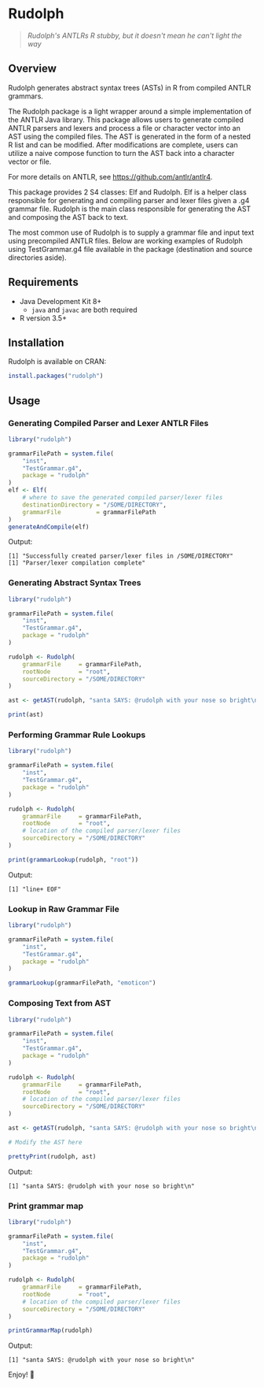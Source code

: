 # Rudolph
> *Rudolph's ANTLRs R stubby, but it doesn't mean he can't light the way*

## Overview

Rudolph generates abstract syntax trees (ASTs) in R from compiled ANTLR
grammars.

The Rudolph package is a light wrapper around a simple implementation of the
ANTLR Java library. This package allows users to generate compiled ANTLR parsers
and lexers and process a file or character vector into an AST using the compiled
files. The AST is generated in the form of a nested R list and can be modified.
After modifications are complete, users can utilize a naive compose function to
turn the AST back into a character vector or file.

For more details on ANTLR, see <https://github.com/antlr/antlr4>.

This package provides 2 S4 classes: Elf and Rudolph. Elf is a helper class
responsible for generating and compiling parser and lexer files given a .g4
grammar file. Rudolph is the main class responsible for generating the AST and
composing the AST back to text.

The most common use of Rudolph is to supply a grammar file and input text using
precompiled ANTLR files. Below are working examples of Rudolph using
TestGrammar.g4 file available in the package (destination and source directories
aside).

## Requirements
+ Java Development Kit 8+
  + `java` and `javac` are both required
+ R version 3.5+

## Installation
Rudolph is available on CRAN:
```r
install.packages("rudolph")
```

## Usage

### Generating Compiled Parser and Lexer ANTLR Files

```r
library("rudolph")

grammarFilePath = system.file(
	"inst",
	"TestGrammar.g4",
	package = "rudolph"
)
elf <- Elf(
	# where to save the generated compiled parser/lexer files
	destinationDirectory = "/SOME/DIRECTORY",
	grammarFile          = grammarFilePath
)
generateAndCompile(elf)
```

Output:
```
[1] "Successfully created parser/lexer files in /SOME/DIRECTORY"
[1] "Parser/lexer compilation complete"
```

### Generating Abstract Syntax Trees

```r
library("rudolph")

grammarFilePath = system.file(
	"inst",
	"TestGrammar.g4",
	package = "rudolph"
)

rudolph <- Rudolph(
	grammarFile 	= grammarFilePath,
	rootNode 		= "root",
	sourceDirectory = "/SOME/DIRECTORY"
)

ast <- getAST(rudolph, "santa SAYS: @rudolph with your nose so bright\n")

print(ast)
```

### Performing Grammar Rule Lookups

```r
library("rudolph")

grammarFilePath = system.file(
	"inst",
	"TestGrammar.g4",
	package = "rudolph"
)

rudolph <- Rudolph(
	grammarFile 	= grammarFilePath,
	rootNode 		= "root",
	# location of the compiled parser/lexer files
	sourceDirectory = "/SOME/DIRECTORY"
)

print(grammarLookup(rudolph, "root"))
```

Output:
```
[1] "line+ EOF"
```

### Lookup in Raw Grammar File

```r
library("rudolph")

grammarFilePath = system.file(
	"inst",
	"TestGrammar.g4",
	package = "rudolph"
)

grammarLookup(grammarFilePath, "emoticon")
```

### Composing Text from AST

```r
library("rudolph")

grammarFilePath = system.file(
	"inst",
	"TestGrammar.g4",
	package = "rudolph"
)

rudolph <- Rudolph(
	grammarFile 	= grammarFilePath,
	rootNode 		= "root",
	# location of the compiled parser/lexer files
	sourceDirectory = "/SOME/DIRECTORY"
)

ast <- getAST(rudolph, "santa SAYS: @rudolph with your nose so bright\n")

# Modify the AST here

prettyPrint(rudolph, ast)
```

Output:
```
[1] "santa SAYS: @rudolph with your nose so bright\n"
```

### Print grammar map

```r
library("rudolph")

grammarFilePath = system.file(
	"inst",
	"TestGrammar.g4",
	package = "rudolph"
)

rudolph <- Rudolph(
	grammarFile 	= grammarFilePath,
	rootNode 		= "root",
	# location of the compiled parser/lexer files
	sourceDirectory = "/SOME/DIRECTORY"
)

printGrammarMap(rudolph)
```

Output:
```
[1] "santa SAYS: @rudolph with your nose so bright\n"
```

Enjoy! 🦌
